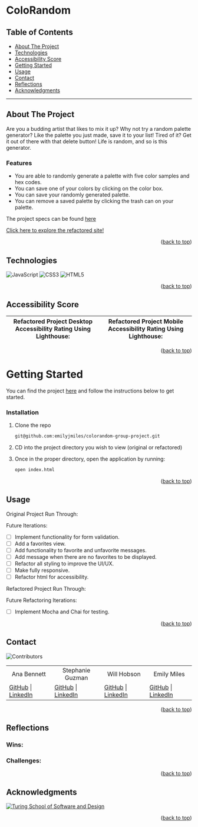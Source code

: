 # ColoRandom

<!-- <p align="center"><img width="750" src=""></p> -->

## Table of Contents

- [About The Project](#about-the-project)
- [Technologies](#technologies)
- [Accessibility Score](#accessibility-score)
- [Getting Started](#getting-started)
- [Usage](#usage)
- [Contact](#contact)
- [Reflections](#reflections)
- [Acknowledgments](#acknowledgments)

---

<!-- ABOUT THE PROJECT -->

## About The Project

Are you a budding artist that likes to mix it up? Why not try a random palette generator? Like the palette you just made, save it to your list! Tired of it? Get it out of there with that delete button! Life is random, and so is this generator.

### Features

  - You are able to randomly generate a palette with five color samples and hex codes.
  - You can save one of your colors by clicking on the color box.
  - You can save your randomly generated palette.
  - You can remove a saved palette by clicking the trash can on your palette.

The project specs can be found [here](https://frontend.turing.edu/projects/module-1/colorandom-v2.html)

[Click here to explore the refactored site!](https://emilyjmiles.github.io/colorandom-group-project/)

<p align="right">(<a href="#readme-top">back to top</a>)</p>

<!-- TECHNOLOGIES -->

## Technologies

<div>
  <img alt="JavaScript" src="https://img.shields.io/badge/javascript%20-%23323330.svg?&style=for-the-badge&logo=javascript&logoColor=%23F7DF1E"/>
  <img alt="CSS3" src="https://img.shields.io/badge/css3%20-%231572B6.svg?&style=for-the-badge&logo=css3&logoColor=white"/>
  <img alt="HTML5" src="https://img.shields.io/badge/html5%20-%23E34F26.svg?&style=for-the-badge&logo=html5&logoColor=white"/>
</div>

<p align="right">(<a href="#readme-top">back to top</a>)</p>

<!-- ACCESSIBILITY SCORE -->

## Accessibility Score

| Refactored Project Desktop Accessibility Rating Using Lighthouse: | Refactored Project Mobile Accessibility Rating Using Lighthouse: |
|-------------------------------------------------------------------|------------------------------------------------------------------|

<p align="right">(<a href="#readme-top">back to top</a>)</p>

<!-- GETTING STARTED -->

# Getting Started

You can find the project [here](https://github.com/emilyjmiles/colorandom-group-project) and follow the instructions below to get started.

### Installation

1. Clone the repo
   ```sh
   git@github.com:emilyjmiles/colorandom-group-project.git
2. CD into the project directory you wish to view (original or refactored)

3. Once in the proper directory, open the application by running:
   ```sh
   open index.html
   ```

<p align="right">(<a href="#readme-top">back to top</a>)</p>

<!-- USAGE EXAMPLES -->

## Usage

Original Project Run Through:

Future Iterations:

- [ ] Implement functionality for form validation.
- [ ] Add a favorites view.
- [ ] Add functionality to favorite and unfavorite messages.
- [ ] Add message when there are no favorites to be displayed.
- [ ] Refactor all styling to improve the UI/UX.
- [ ] Make fully responsive.
- [ ] Refactor html for accessibility.

Refactored Project Run Through:


Future Refactoring Iterations:

- [ ] Implement Mocha and Chai for testing.

<p align="right">(<a href="#readme-top">back to top</a>)</p>

<!-- CONTACT -->

## Contact

![Contributors][contributors-shield]
<table align="center"> 
  <tr>
    <td align="center"> Ana Bennett </td>
    <td align="center"> Stephanie Guzman </td>
    <td align="center"> Will Hobson </td>
    <td align="center"> Emily Miles </td>
  </tr>
  <td> <a href="https://github.com/AnaBennett11">GitHub</a> | <a href="https://www.linkedin.com/in/ana-bennett/">LinkedIn</a> </td>
  <td> <a href="https://github.com/stephanieguzm">GitHub</a> | <a href="https://www.linkedin.com/in/stephanie-guzman-sdsw/">LinkedIn</a> </td>
  <td> <a href="https://github.com/willhobson85">GitHub</a> | <a href="https://www.linkedin.com/in/the-william-hobson/">LinkedIn</a> </td>
  <td> <a href="https://github.com/emilyjmiles">GitHub</a> | <a href="https://www.linkedin.com/in/emilyjmiles/">LinkedIn</a> </td>
</table>


<p align="right">(<a href="#readme-top">back to top</a>)</p>

<!-- REFLECTIONS -->

## Reflections

### Wins:

### Challenges:

<p align="right">(<a href="#readme-top">back to top</a>)</p>

<!-- ACKNOWLEDGMENTS -->

## Acknowledgments

[![Turing School of Software and Design](https://img.shields.io/badge/Turing_School-030303?style=for-the-badge)](https://turing.edu/)

<p align="right">(<a href="#readme-top">back to top</a>)</p>

<!-- MARKDOWN LINKS & IMAGES -->
<!-- https://www.markdownguide.org/basic-syntax/#reference-style-links -->

[mdn-shield]: https://img.shields.io/badge/MDN_Web_Docs-black?style=for-the-badge&logo=mdnwebdocs&logoColor=white
[mdn]: https://developer.mozilla.org/en-US/
[contributors-shield]: https://img.shields.io/badge/Contributors-4-2ea44f?style=for-the-badge
[miro]: https://miro.com/app/board/uXjVP-XsNqM=/
[mvp]: https://docs.google.com/document/d/1Ptfo2c91jaLiTu2lmiIDEzmLHaEIdTzKzV8pYrR-Ky8/edit
[GH project board]: https://github.com/orgs/IOTNBO-Capstone/projects/1
[product-screenshot]: images/screenshot.png

